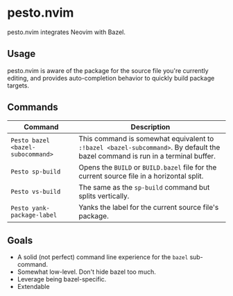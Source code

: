 # pesto.nvim

pesto.nvim integrates Neovim with Bazel.

## Usage

pesto.nvim is aware of the package for the source file you're currently editing, and provides auto-completion behavior to quickly build package targets.

## Commands

| Command | Description| 
| --- | --- |
| `Pesto bazel <bazel-subocommand>` | This command is somewhat equivalent to `:!bazel <bazel-subcommand>`. By default the bazel command is run in a terminal buffer. |
| `Pesto sp-build` | Opens the `BUILD` or `BUILD.bazel` file for the current source file in a horizontal split. |
| `Pesto vs-build` | The same as the `sp-build` command but splits vertically. |
| `Pesto yank-package-label` | Yanks the label for the current source file's package. |

## Goals

* A solid (not perfect) command line experience for the `bazel` sub-command.
* Somewhat low-level. Don't hide bazel too much.
* Leverage being bazel-specific.
* Extendable
